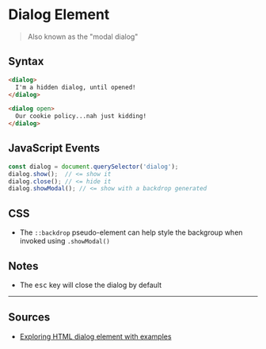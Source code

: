 # Dialog Element

> Also known as the "modal dialog"

## Syntax

```html
<dialog>
  I'm a hidden dialog, until opened!
</dialog>

<dialog open>
  Our cookie policy...nah just kidding!
</dialog>
```

## JavaScript Events

```js
const dialog = document.querySelector('dialog');
dialog.show();  // <= show it
dialog.close(); // <= hide it
dialog.showModal(); // <= show with a backdrop generated
```

## CSS

- The `::backdrop` pseudo-element can help style the backgroup when invoked using `.showModal()`

## Notes

- The <kbd>esc</kbd> key will close the dialog by default

-----

## Sources

- [Exploring HTML dialog element with examples](https://dev.to/atapas/exploring-html-dialog-element-with-examples-2c43)
